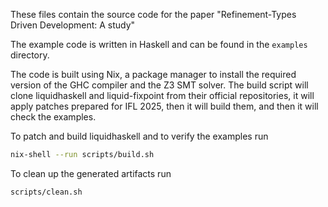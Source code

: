 These files contain the source code for the paper
"Refinement-Types Driven Development: A study"

The example code is written in Haskell and can be found in the
`examples` directory.

The code is built using Nix, a package manager to install the required
version of the GHC compiler and the Z3 SMT solver. The build script will
clone liquidhaskell and liquid-fixpoint from their official repositories,
it will apply patches prepared for IFL 2025, then it will build them,
and then it will check the examples.

To patch and build liquidhaskell and to verify the examples run

```bash
nix-shell --run scripts/build.sh
```

To clean up the generated artifacts run

```bash
scripts/clean.sh
```
